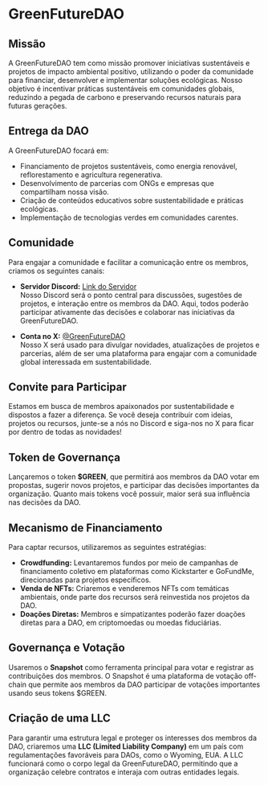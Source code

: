 # **GreenFutureDAO**

## **Missão**
A GreenFutureDAO tem como missão promover iniciativas sustentáveis e projetos de impacto ambiental positivo, utilizando o poder da comunidade para financiar, desenvolver e implementar soluções ecológicas. Nosso objetivo é incentivar práticas sustentáveis em comunidades globais, reduzindo a pegada de carbono e preservando recursos naturais para futuras gerações.

## **Entrega da DAO**
A GreenFutureDAO focará em:
- Financiamento de projetos sustentáveis, como energia renovável, reflorestamento e agricultura regenerativa.
- Desenvolvimento de parcerias com ONGs e empresas que compartilham nossa visão.
- Criação de conteúdos educativos sobre sustentabilidade e práticas ecológicas.
- Implementação de tecnologias verdes em comunidades carentes.

## **Comunidade**
Para engajar a comunidade e facilitar a comunicação entre os membros, criamos os seguintes canais:

- **Servidor Discord:** [Link do Servidor](#)  
  Nosso Discord será o ponto central para discussões, sugestões de projetos, e interação entre os membros da DAO. Aqui, todos poderão participar ativamente das decisões e colaborar nas iniciativas da GreenFutureDAO.

- **Conta no X:** [@GreenFutureDAO](#)  
  Nosso X será usado para divulgar novidades, atualizações de projetos e parcerias, além de ser uma plataforma para engajar com a comunidade global interessada em sustentabilidade.

## **Convite para Participar**
Estamos em busca de membros apaixonados por sustentabilidade e dispostos a fazer a diferença. Se você deseja contribuir com ideias, projetos ou recursos, junte-se a nós no Discord e siga-nos no X para ficar por dentro de todas as novidades!

## **Token de Governança**
Lançaremos o token **$GREEN**, que permitirá aos membros da DAO votar em propostas, sugerir novos projetos, e participar das decisões importantes da organização. Quanto mais tokens você possuir, maior será sua influência nas decisões da DAO.

## **Mecanismo de Financiamento**
Para captar recursos, utilizaremos as seguintes estratégias:
- **Crowdfunding:** Levantaremos fundos por meio de campanhas de financiamento coletivo em plataformas como Kickstarter e GoFundMe, direcionadas para projetos específicos.
- **Venda de NFTs:** Criaremos e venderemos NFTs com temáticas ambientais, onde parte dos recursos será reinvestida nos projetos da DAO.
- **Doações Diretas:** Membros e simpatizantes poderão fazer doações diretas para a DAO, em criptomoedas ou moedas fiduciárias.

## **Governança e Votação**
Usaremos o **Snapshot** como ferramenta principal para votar e registrar as contribuições dos membros. O Snapshot é uma plataforma de votação off-chain que permite aos membros da DAO participar de votações importantes usando seus tokens $GREEN.

## **Criação de uma LLC**
Para garantir uma estrutura legal e proteger os interesses dos membros da DAO, criaremos uma **LLC (Limited Liability Company)** em um país com regulamentações favoráveis para DAOs, como o Wyoming, EUA. A LLC funcionará como o corpo legal da GreenFutureDAO, permitindo que a organização celebre contratos e interaja com outras entidades legais.
